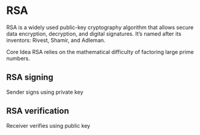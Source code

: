 # RSA
RSA is a widely used public-key cryptography algorithm that allows secure data encryption, decryption, and digital signatures. It’s named after its inventors: Rivest, Shamir, and Adleman.

Core Idea
RSA relies on the mathematical difficulty of factoring large prime numbers.

## RSA signing
Sender signs using private key

## RSA verification
Receiver verifies using public key